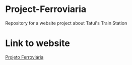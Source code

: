 # Project-Ferroviaria
Repository for a website project about Tatui's Train Station

# Link to website
<a href="raphamx.github.io/Project-Ferroviaria">Projeto Ferroviária</a>